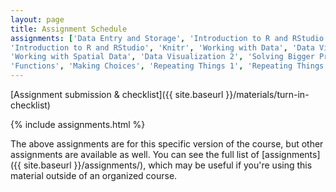 ```yaml
---
layout: page
title: Assignment Schedule
assignments: ['Data Entry and Storage', 'Introduction to R and RStudio',
'Introduction to R and RStudio', 'Knitr', 'Working with Data', 'Data Visualization',
'Working with Spatial Data', 'Data Visualization 2', 'Solving Bigger Problems',
'Functions', 'Making Choices', 'Repeating Things 1', 'Repeating Things 2', 'tidyr']
---
```


[Assignment submission & checklist]({{ site.baseurl }}/materials/turn-in-checklist)

{% include assignments.html %}

The above assignments are for this specific version of the course, but other
assignments are available as well. You can see the full list of
[assignments]({{ site.baseurl }}/assignments/), which may be useful if you're using this material
outside of an organized course.

<!-- Schedule Management
- Update the `assignments:` list with `title:` from `assignments/` files.
- Add 'Template' to `assignments:` to view the course template from `docs/`.
- The remaining content should be left AS IS.
-->
